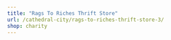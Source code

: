 ```yaml
---
title: "Rags To Riches Thrift Store"
url: /cathedral-city/rags-to-riches-thrift-store-3/
shop: charity
---
```

